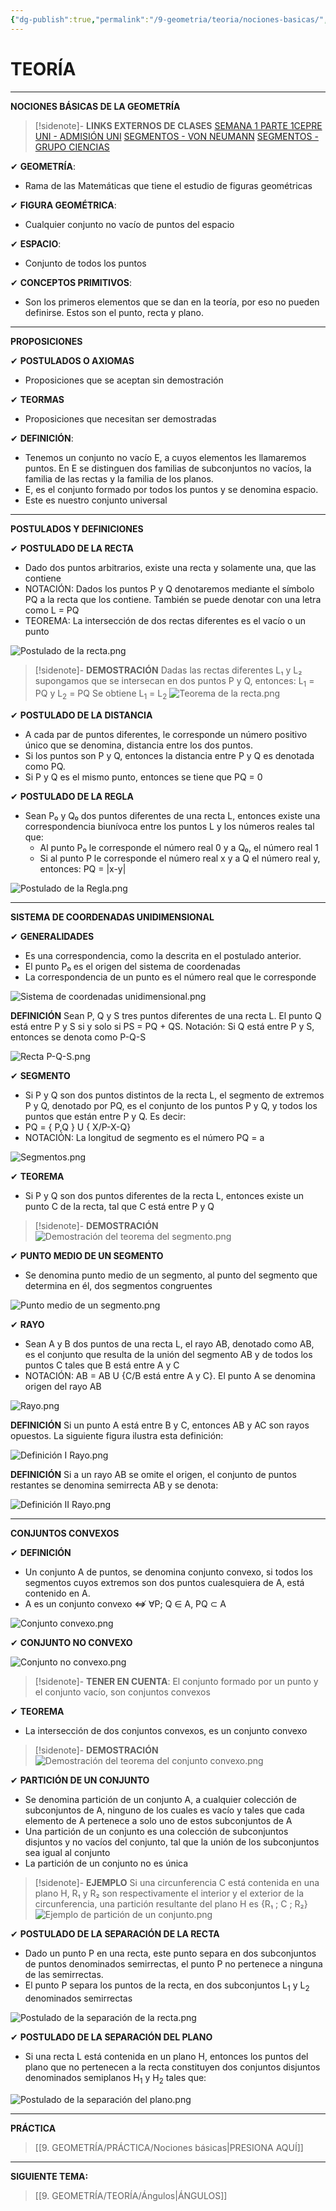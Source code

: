```yaml
---
{"dg-publish":true,"permalink":"/9-geometria/teoria/nociones-basicas/","tags":["Geometría","Teoría"]}
---
```


# TEORÍA
---
**NOCIONES BÁSICAS DE LA GEOMETRÍA**

>[!sidenote]- **LINKS EXTERNOS DE CLASES**
>[SEMANA 1 PARTE 1CEPRE UNI - ADMISIÓN UNI](https://youtu.be/XBX_VVZtpW8?si=XTfH-5JnN07WH-AU)
>[SEGMENTOS - VON NEUMANN](https://youtu.be/LKENZ55ArPc?si=AqnHr4Uzy-_CDrOw)
>[SEGMENTOS - GRUPO CIENCIAS](https://www.youtube.com/watch?v=oHxeN8UGQg0) 

✔ **GEOMETRÍA**:
- Rama de las Matemáticas que tiene el estudio de figuras geométricas

✔ **FIGURA GEOMÉTRICA**:
- Cualquier conjunto no vacío de puntos del espacio

✔ **ESPACIO**:
- Conjunto de todos los puntos

✔ **CONCEPTOS PRIMITIVOS**:
- Son los primeros elementos que se dan en la teoría, por eso no pueden definirse. Estos son el punto, recta y plano.

---
**PROPOSICIONES**

✔ **POSTULADOS O AXIOMAS**
- Proposiciones que se aceptan sin demostración

✔ **TEORMAS**
- Proposiciones que necesitan ser demostradas

✔ **DEFINICIÓN**:
- Tenemos un conjunto no vacío E, a cuyos elementos les llamaremos puntos. En E se distinguen dos familias de subconjuntos no vacíos, la familia de las rectas y la familia de los planos.
- E, es el conjunto formado por todos los puntos y se denomina espacio.
- Este es nuestro conjunto universal

---
**POSTULADOS Y DEFINICIONES**

✔ **POSTULADO DE LA RECTA**
- Dado dos puntos arbitrarios, existe una recta y solamente una, que las contiene
- NOTACIÓN: Dados los puntos P y Q denotaremos mediante el símbolo PQ a la recta que los contiene. También se puede denotar con una letra como L = PQ
- TEOREMA: La intersección de dos rectas diferentes es el vacío o un punto

![Postulado de la recta.png](/img/user/1.%20ELEMENTOS%20GR%C3%81FICOS/Postulado%20de%20la%20recta.png)

>[!sidenote]- **DEMOSTRACIÓN** 
Dadas las rectas diferentes L₁ y L₂ supongamos que se intersecan en dos puntos P y Q, entonces: L<sub>1</sub> = PQ y L<sub>2</sub> = PQ
Se obtiene L<sub>1</sub> = L<sub>2</sub>
![Teorema de la recta.png](/img/user/1.%20ELEMENTOS%20GR%C3%81FICOS/Teorema%20de%20la%20recta.png)

✔ **POSTULADO DE LA DISTANCIA**
- A cada par de puntos diferentes, le corresponde un número positivo único que se denomina, distancia entre los dos puntos.
- Si los puntos son P y Q, entonces la distancia entre P y Q es denotada como PQ.
- Si P y Q es el mismo punto, entonces se tiene que PQ = 0

✔ **POSTULADO DE LA REGLA**
- Sean P₀ y Q₀ dos puntos diferentes de una recta L, entonces existe una correspondencia biunívoca entre los puntos L y los números reales tal que:
	- Al punto P₀ le corresponde el número real 0 y a Q₀, el número real 1
	- Si al punto P le corresponde el número real x y a Q el número real y, entonces: PQ = |x-y|

![Postulado de la Regla.png](/img/user/1.%20ELEMENTOS%20GR%C3%81FICOS/Postulado%20de%20la%20Regla.png)

---
**SISTEMA DE COORDENADAS UNIDIMENSIONAL**

✔ **GENERALIDADES**
- Es una correspondencia, como la descrita en el postulado anterior.
- El punto P₀ es el origen del sistema de coordenadas
- La correspondencia de un punto es el número real que le corresponde

![Sistema de coordenadas unidimensional.png](/img/user/1.%20ELEMENTOS%20GR%C3%81FICOS/Sistema%20de%20coordenadas%20unidimensional.png)

**DEFINICIÓN**
Sean P, Q y S tres puntos diferentes de una recta L. El punto Q está entre P y S si y solo si PS = PQ + QS.
Notación:  Si Q está entre P y S, entonces se denota como P-Q-S

![Recta P-Q-S.png](/img/user/1.%20ELEMENTOS%20GR%C3%81FICOS/Recta%20P-Q-S.png)

✔ **SEGMENTO**
- Si P y Q son dos puntos distintos de la recta L, el segmento de extremos P y Q, denotado por PQ, es el conjunto de los puntos P y Q, y todos los puntos que están entre P y Q. Es decir: 
- PQ = { P,Q } U { X/P-X-Q}
- NOTACIÓN: La longitud de segmento es el número PQ = a

![Segmentos.png](/img/user/1.%20ELEMENTOS%20GR%C3%81FICOS/Segmentos.png)

✔ **TEOREMA**
- Si P y Q son dos puntos diferentes de la recta L, entonces existe un punto C de la recta, tal que C está entre P y Q

>[!sidenote]- **DEMOSTRACIÓN** 
![Demostración del teorema del segmento.png](/img/user/1.%20ELEMENTOS%20GR%C3%81FICOS/Demostraci%C3%B3n%20del%20teorema%20del%20segmento.png)

✔ **PUNTO MEDIO DE UN SEGMENTO**
- Se denomina punto medio de un segmento, al punto del segmento que determina en él, dos segmentos congruentes

![Punto medio de un segmento.png](/img/user/1.%20ELEMENTOS%20GR%C3%81FICOS/Punto%20medio%20de%20un%20segmento.png)

✔ **RAYO**
- Sean A y B dos puntos de una recta L, el rayo AB, denotado como AB, es el conjunto que resulta de la unión del segmento AB y de todos los puntos C tales que B está entre A y C
- NOTACIÓN: AB = AB U {C/B está entre A y C}. El punto A se denomina origen del rayo AB

![Rayo.png](/img/user/1.%20ELEMENTOS%20GR%C3%81FICOS/Rayo.png)

**DEFINICIÓN**
Si un punto A está entre B y C, entonces AB y AC son rayos opuestos. La siguiente figura ilustra esta definición:

![Definición I Rayo.png](/img/user/1.%20ELEMENTOS%20GR%C3%81FICOS/Definici%C3%B3n%20I%20Rayo.png)

**DEFINICIÓN**
Si a un rayo AB se omite el origen, el conjunto de puntos restantes se denomina semirrecta AB y se denota:

![Definición II Rayo.png](/img/user/1.%20ELEMENTOS%20GR%C3%81FICOS/Definici%C3%B3n%20II%20Rayo.png)

---
**CONJUNTOS CONVEXOS**

✔ **DEFINICIÓN**
- Un conjunto A de puntos, se denomina conjunto convexo, si todos los segmentos cuyos extremos son dos puntos cualesquiera de A, está contenido en A.
- A es un conjunto convexo ⇎ ∀P; Q ∈ A, PQ ⊂ A

![Conjunto convexo.png](/img/user/1.%20ELEMENTOS%20GR%C3%81FICOS/Conjunto%20convexo.png)

✔ **CONJUNTO NO CONVEXO** 

![Conjunto no convexo.png](/img/user/1.%20ELEMENTOS%20GR%C3%81FICOS/Conjunto%20no%20convexo.png)

>[!sidenote]- **TENER EN CUENTA**:
El conjunto formado por un punto y el conjunto vacío, son conjuntos convexos

✔ **TEOREMA**
- La intersección de dos conjuntos convexos, es un conjunto convexo

>[!sidenote]- **DEMOSTRACIÓN** 
![Demostración del teorema del conjunto convexo.png](/img/user/1.%20ELEMENTOS%20GR%C3%81FICOS/Demostraci%C3%B3n%20del%20teorema%20del%20conjunto%20convexo.png)

✔ **PARTICIÓN DE UN CONJUNTO**
- Se denomina partición de un conjunto A, a cualquier colección de subconjuntos de A, ninguno de los cuales es vacío y tales que cada elemento de A pertenece a solo uno de estos subconjuntos de A
- Una partición de un conjunto es una colección de subconjuntos disjuntos y no vacíos del conjunto, tal que la unión de los subconjuntos sea igual al conjunto
- La partición de un conjunto no es única

>[!sidenote]- **EJEMPLO**
Si una circunferencia C está contenida en una plano H, R₁ y R₂ son respectivamente el interior y el exterior de la circunferencia, una partición resultante del plano H es {R₁ ; C ; R₂}
![Ejemplo de partición de un conjunto.png](/img/user/1.%20ELEMENTOS%20GR%C3%81FICOS/Ejemplo%20de%20partici%C3%B3n%20de%20un%20conjunto.png)

✔ **POSTULADO DE LA SEPARACIÓN DE LA RECTA**
- Dado un punto P en una recta, este punto separa en dos subconjuntos de puntos denominados semirrectas, el punto P no pertenece a ninguna de las semirrectas.
- El punto P separa los puntos de la recta, en dos subconjuntos L<sub>1</sub> y L<sub>2</sub> denominados semirrectas

![Postulado de la separación de la recta.png](/img/user/1.%20ELEMENTOS%20GR%C3%81FICOS/Postulado%20de%20la%20separaci%C3%B3n%20de%20la%20recta.png)

✔ **POSTULADO DE LA SEPARACIÓN DEL PLANO**
- Si una recta L está contenida en un plano H, entonces los puntos del plano que no pertenecen a la recta constituyen dos conjuntos disjuntos denominados semiplanos H<sub>1</sub> y H<sub>2</sub> tales que:

![Postulado de la separación del plano.png](/img/user/1.%20ELEMENTOS%20GR%C3%81FICOS/Postulado%20de%20la%20separaci%C3%B3n%20del%20plano.png)

---
**PRÁCTICA** 
>[[9. GEOMETRÍA/PRÁCTICA/Nociones básicas\|PRESIONA AQUÍ]]

---
**SIGUIENTE TEMA:**
>[[9. GEOMETRÍA/TEORÍA/Ángulos\|ÁNGULOS]]

